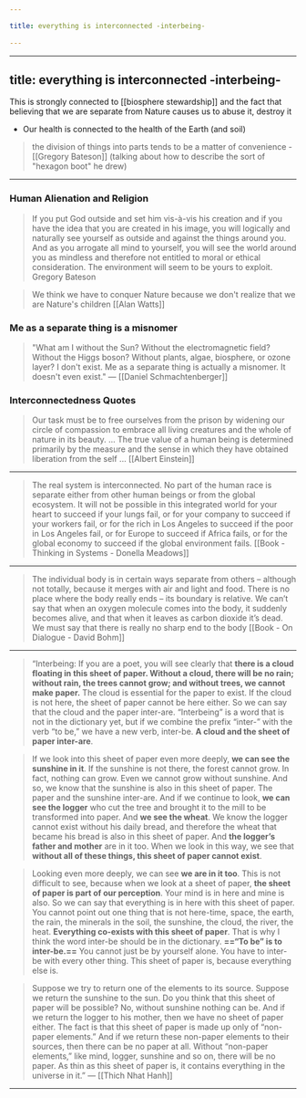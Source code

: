 ```yaml
---
title: everything is interconnected -interbeing- 
---
```

---
title: everything is interconnected -interbeing-
---
This is strongly connected to [[biosphere stewardship]] and the fact that believing that we are separate from Nature causes us to abuse it, destroy it

- Our health is connected to the health of the Earth (and soil)

> the division of things into parts tends to be a matter of convenience - [[Gregory Bateson]] (talking about how to describe the sort of "hexagon boot" he drew)

-------------------

### Human Alienation and Religion

> If you put God outside and set him vis-à-vis his creation and if you have the idea that you are created in his image, you will logically and naturally see yourself as outside and against the things around you. And as you arrogate all mind to yourself, you will see the world around you as mindless and therefore not entitled to moral or ethical consideration. The environment will seem to be yours to exploit. Gregory Bateson

> We think we have to conquer Nature because we don't realize that we are Nature's children [[Alan Watts]]

### Me as a separate thing is a misnomer
> "What am I without the Sun? Without the electromagnetic field? Without the Higgs boson? Without plants, algae, biosphere, or ozone layer? I don't exist. Me as a separate thing is actually a misnomer. It doesn't even exist." — [[Daniel Schmachtenberger]]

### Interconnectedness Quotes

> Our task must be to free ourselves from the prison by widening our circle of compassion to embrace all living creatures and the whole of nature in its beauty. ... The true value of a human being is determined primarily by the measure and the sense in which they have obtained liberation from the self ... [[Albert Einstein]]

-------------------

> The real system is interconnected. No part of the human race is separate either from other human beings or from the global ecosystem. It will not be possible in this integrated world for your heart to succeed if your lungs fail, or for your company to succeed if your workers fail, or for the rich in Los Angeles to succeed if the poor in Los Angeles fail, or for Europe to succeed if Africa fails, or for the global economy to succeed if the global environment fails. [[Book - Thinking in Systems - Donella Meadows]]

-------------------

> The individual body is in certain ways separate from others – although not totally, because it merges with air and light and food. There is no place where the body really ends – its boundary is relative. We can’t say that when an oxygen molecule comes into the body, it suddenly becomes alive, and that when it leaves as carbon dioxide it’s dead. We must say that there is really no sharp end to the body [[Book - On Dialogue - David Bohm]]


-------------------

> “Interbeing: If you are a poet, you will see clearly that **there is a cloud floating in this sheet of paper. Without a cloud, there will be no rain; without rain, the trees cannot grow; and without trees, we cannot make paper.** The cloud is essential for the paper to exist. If the cloud is not here, the sheet of paper cannot be here either. So we can say that the cloud and the paper inter-are. “Interbeing” is a word that is not in the dictionary yet, but if we combine the prefix “inter-” with the verb “to be,” we have a new verb, inter-be. **A cloud and the sheet of paper inter-are**. 

> If we look into this sheet of paper even more deeply, **we can see the sunshine in it**. If the sunshine is not there, the forest cannot grow. In fact, nothing can grow. Even we cannot grow without sunshine. And so, we know that the sunshine is also in this sheet of paper. The paper and the sunshine inter-are. And if we continue to look, **we can see the logger** who cut the tree and brought it to the mill to be transformed into paper. And **we see the wheat**. We know the logger cannot exist without his daily bread, and therefore the wheat that became his bread is also in this sheet of paper. And **the logger’s father and mother** are in it too. When we look in this way, we see that **without all of these things, this sheet of paper cannot exist**.
  
> Looking even more deeply, we can see **we are in it too**. This is not difficult to see, because when we look at a sheet of paper, **the sheet of paper is part of our perception**. Your mind is in here and mine is also. So we can say that everything is in here with this sheet of paper. You cannot point out one thing that is not here-time, space, the earth, the rain, the minerals in the soil, the sunshine, the cloud, the river, the heat. **Everything co-exists with this sheet of paper**. That is why I think the word inter-be should be in the dictionary. **==“To be” is to inter-be.==** You cannot just be by yourself alone. You have to inter-be with every other thing. This sheet of paper is, because everything else is.  

> Suppose we try to return one of the elements to its source. Suppose we return the sunshine to the sun. Do you think that this sheet of paper will be possible? No, without sunshine nothing can be. And if we return the logger to his mother, then we have no sheet of paper either. The fact is that this sheet of paper is made up only of “non-paper elements.” And if we return these non-paper elements to their sources, then there can be no paper at all. Without “non-paper elements,” like mind, logger, sunshine and so on, there will be no paper. As thin as this sheet of paper is, it contains everything in the universe in it.”  ― [[Thich Nhat Hanh]]

-------------------
